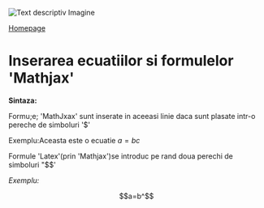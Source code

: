 ![Text descriptiv Imagine](https://metricop.com/cdn/shop/articles/trimble-total-station.jpg?v=1677673954)



[Homepage](index.md)

# Inserarea ecuatiilor si formulelor 'Mathjax'

**Sintaza:**

Formu;e; 'MathJxax' sunt inserate in aceeasi linie daca sunt plasate intr-o pereche de simboluri '$'

Exemplu:Aceasta este o ecuatie $a=bc$

Formule 'Latex'(prin 'Mathjax')se introduc pe rand doua perechi de simboluri "$$'

*Exemplu:*

$$a=b^$$

